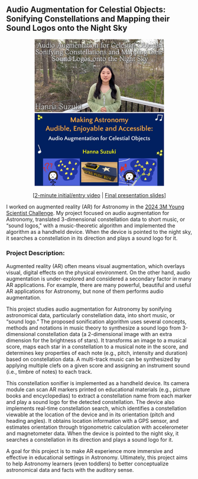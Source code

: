 ## Audio Augmentation for Celestial Objects: Sonifying Constellations and Mapping their Sound Logos onto the Night Sky

<p align="center">
  <a href="https://drive.google.com/file/d/1Iap7OLXJPbDNmZsfVBcFuCyVxrbguQa4/view?usp=sharing"><img src="images/demo-preview.jpg" width="350"></a>
  <a href="https://docs.google.com/presentation/d/1892Bazc3ocrckrqO_nUQWD-xcB7j0g_qz1vmTglqWvQ/edit?usp=sharing"><img src="images/final-presentation.jpg" width="350"></a>
</p>
<p align="center">
  [<a href="https://drive.google.com/file/d/1Iap7OLXJPbDNmZsfVBcFuCyVxrbguQa4/view?usp=sharing">2-minute initial/entry video</a> | 
   <a href="https://docs.google.com/presentation/d/1892Bazc3ocrckrqO_nUQWD-xcB7j0g_qz1vmTglqWvQ/edit?usp=sharing">Final presentation slides</a>]
</p>

I worked on augmented reality (AR) for Astronomy in the [2024 3M Young Scientist Challenge](https://youngscientistlab.com/). My project focused on audio augmentation for Astronomy, translated 3-dimensional constellation data to short music, or “sound logos," with a music-theoretic algorithm and implemented the algorithm as a handheld device. When the device is pointed to the night sky, it searches a constellation in its direction and plays a sound logo for it. 
<!--
I was selected as one of 10 nation-wide finalists. 
-->

### Project Description:

Augmented reality (AR) often means visual augmentation, which overlays visual, digital effects on the physical environment. On the other hand, audio augmentation is under-explored and considered a secondary factor in many AR applications. For example, there are many powerful, beautiful and useful AR applications for Astronomy, but none of them performs audio augmentation. 

This project studies audio augmentation for Astronomy by sonifying astronomical data, particularly constellation data, into short music, or “sound logo.” The proposed sonification algorithm uses several concepts, methods and notations in music theory to synthesize a sound logo from 3-dimensional constellation data (a 2-dimensional image with an extra dimension for the brightness of stars). It transforms an image to a musical score, maps each star in a constellation to a musical note in the score, and determines key properties of each note (e.g., pitch, intensity and duration) based on constellation data. A multi-track music can be synthesized by applying multiple clefs on a given score and assigning an instrument sound (i.e., timbre of notes) to each track. 

This constellation sonifier is implemented as a handheld device. Its camera module can scan AR markers printed on educational materials (e.g., picture books and encyclopedias) to extract a constellation name from each marker and play a sound logo for the detected constellation. The device also implements real-time constellation search, which identifies a constellation viewable at the location of the device and in its orientation (pitch and heading angles). It obtains location information with a GPS sensor, and estimates orientation through trigonometric calculation with accelerometer and magnetometer data. When the device is pointed to the night sky, it searches a constellation in its direction and plays a sound logo for it. 

A goal for this project is to make AR experience more immersive and effective in educational settings in Astronomy. Ultimately, this project aims to help Astronomy learners (even toddlers) to better conceptualize astronomical data and facts with the auditory sense. 




